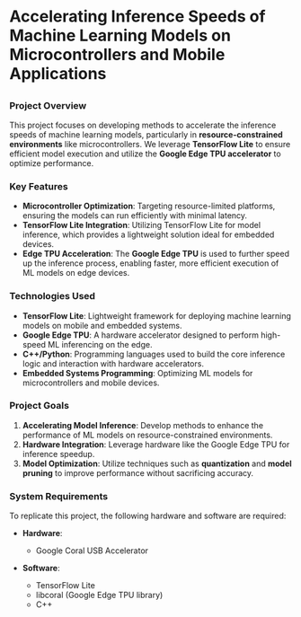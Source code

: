 # Accelerating Inference Speeds of Machine Learning Models on Microcontrollers and Mobile Applications

## 

### Project Overview
This project focuses on developing methods to accelerate the inference speeds of machine learning models, particularly in **resource-constrained environments** like microcontrollers. We leverage **TensorFlow Lite** to ensure efficient model execution and utilize the **Google Edge TPU accelerator** to optimize performance.

### Key Features
- **Microcontroller Optimization**: Targeting resource-limited platforms, ensuring the models can run efficiently with minimal latency.
- **TensorFlow Lite Integration**: Utilizing TensorFlow Lite for model inference, which provides a lightweight solution ideal for embedded devices.
- **Edge TPU Acceleration**: The **Google Edge TPU** is used to further speed up the inference process, enabling faster, more efficient execution of ML models on edge devices.

### Technologies Used
- **TensorFlow Lite**: Lightweight framework for deploying machine learning models on mobile and embedded systems.
- **Google Edge TPU**: A hardware accelerator designed to perform high-speed ML inferencing on the edge.
- **C++/Python**: Programming languages used to build the core inference logic and interaction with hardware accelerators.
- **Embedded Systems Programming**: Optimizing ML models for microcontrollers and mobile devices.

### Project Goals
1. **Accelerating Model Inference**: Develop methods to enhance the performance of ML models on resource-constrained environments.
2. **Hardware Integration**: Leverage hardware like the Google Edge TPU for inference speedup.
3. **Model Optimization**: Utilize techniques such as **quantization** and **model pruning** to improve performance without sacrificing accuracy.

### System Requirements
To replicate this project, the following hardware and software are required:

- **Hardware**:
  - Google Coral USB Accelerator

- **Software**:
  - TensorFlow Lite
  - libcoral (Google Edge TPU library)
  - C++

